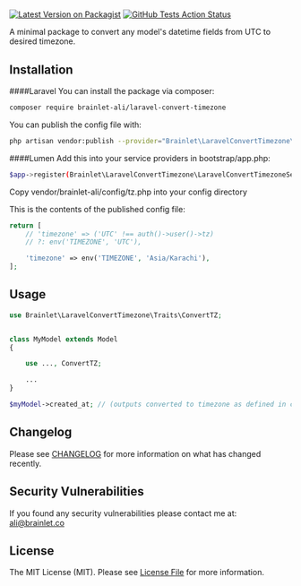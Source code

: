 # 

[![Latest Version on Packagist](https://img.shields.io/packagist/v/brainlet-ali/laravel-convert-timezone.svg?style=flat-square)](https://packagist.org/packages/brainlet-ali/laravel-convert-timezone)
[![GitHub Tests Action Status](https://github.com/laravel/framework/workflows/tests/badge.svg)](https://github.com/brainlet-ali/laravel-convert-timezone/actions)


A minimal package to convert any model's datetime fields from UTC to desired timezone.


## Installation

####Laravel
You can install the package via composer:
```bash
composer require brainlet-ali/laravel-convert-timezone
```
You can publish the config file with:
```bash
php artisan vendor:publish --provider="Brainlet\LaravelConvertTimezone\LaravelConvertTimezoneServiceProvider" --tag="config"
```
####Lumen
Add this into your service providers in bootstrap/app.php:
```bash
$app->register(Brainlet\LaravelConvertTimezone\LaravelConvertTimezoneServiceProvider::class);
```
Copy vendor/brainlet-ali/config/tz.php into your config directory


This is the contents of the published config file:

```php
return [
    // 'timezone' => ('UTC' !== auth()->user()->tz)
    // ?: env('TIMEZONE', 'UTC'),

    'timezone' => env('TIMEZONE', 'Asia/Karachi'),
];
```

## Usage

``` php
use Brainlet\LaravelConvertTimezone\Traits\ConvertTZ;


class MyModel extends Model
{

    use ..., ConvertTZ;

    ...
}

$myModel->created_at; // (outputs converted to timezone as defined in config)

```

## Changelog

Please see [CHANGELOG](CHANGELOG.md) for more information on what has changed recently.

## Security Vulnerabilities

If you found any security vulnerabilities please contact me at: ali@brainlet.co


## License

The MIT License (MIT). Please see [License File](LICENSE.md) for more information.
